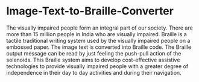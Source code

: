 # Image-Text-to-Braille-Converter

The visually impaired people form an integral part of our society. There are more than 15 million people in India who are visually impaired. Braille is a tactile traditional writing system used by the visually impaired people on a embossed paper. The image text is converted into Braille code. The Braille output message can be read by just feeling the push-pull action of the solenoids. This Braille system aims to develop cost-effective assistive technologies to provide visually impaired people with a greater degree of independence in their day to day activities and during their navigation.
